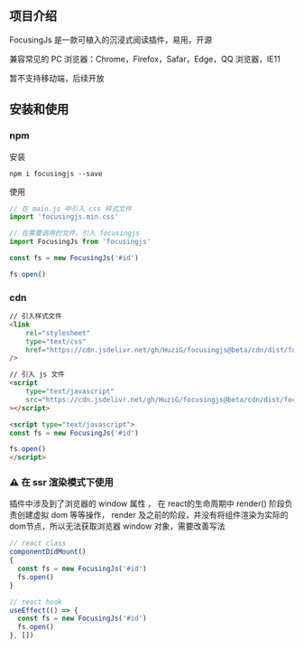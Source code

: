 ## 项目介绍

FocusingJs 是一款可植入的沉浸式阅读插件，易用，开源

[//]: # ([试试看]&#40;https://spacingjs.com&#41;)

[//]: # (![]&#40;screenshot.png&#41;)

兼容常见的 PC 浏览器：Chrome，Firefox，Safar，Edge，QQ 浏览器，IE11

暂不支持移动端，后续开放

## 安装和使用

### npm
安装
```
npm i focusingjs --save
```
使用
```js
// 在 main.js 中引入 css 样式文件
import 'focusingjs.min.css'

// 在需要调用的文件，引入 focusingjs
import FocusingJs from 'focusingjs'

const fs = new FocusingJs('#id')

fs.open()
```

### cdn
```html
// 引入样式文件
<link 
    rel="stylesheet" 
    type="text/css" 
    href="https://cdn.jsdelivr.net/gh/HuziG/focusingjs@beta/cdn/dist/focusingjs.min.css"
/>

// 引入 js 文件
<script 
    type="text/javascript" 
    src="https://cdn.jsdelivr.net/gh/HuziG/focusingjs@beta/cdn/dist/focusingjs.min.js"
></script>

<script type="text/javascript">
const fs = new FocusingJs('#id')

fs.open()
</script>  
```

### ⚠️ 在 ssr 渲染模式下使用

插件中涉及到了浏览器的 window 属性 ， 在 react的生命周期中 render() 阶段负责创建虚拟 dom 等等操作，
render 及之前的阶段，并没有将组件渲染为实际的dom节点，所以无法获取浏览器 window 对象，需要改善写法

```js
// react class
componentDidMount() 
{
  const fs = new FocusingJs('#id')
  fs.open()
}

// react hook
useEffect(() => {
  const fs = new FocusingJs('#id')
  fs.open()
}, [])
```


[//]: # (# 安装视频)

[//]: # (可以通过视频，更加直观地去学习使用)
